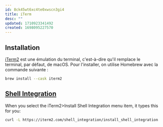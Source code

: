 ```yaml
---
id: 8ck45wt6xc4te0xwscn3gi4
title: iTerm
desc: ""
updated: 1710923341492
created: 1698095227570
---
```


## Installation

[iTerm2](https://iterm2.com/) est une émulation du terminal, c'est-à-dire qu'il
remplace le terminal, par défaut, de macOS. Pour l'installer, on utilise
Homebrew avec la commande suivante :

```bash
brew install --cask iterm2
```

## [Shell Integration](https://iterm2.com/documentation-shell-integration.html)

When you select the iTerm2>Install Shell Integration menu item, it types this for you:

```bash
curl -L https://iterm2.com/shell_integration/install_shell_integration.sh | bash
```

